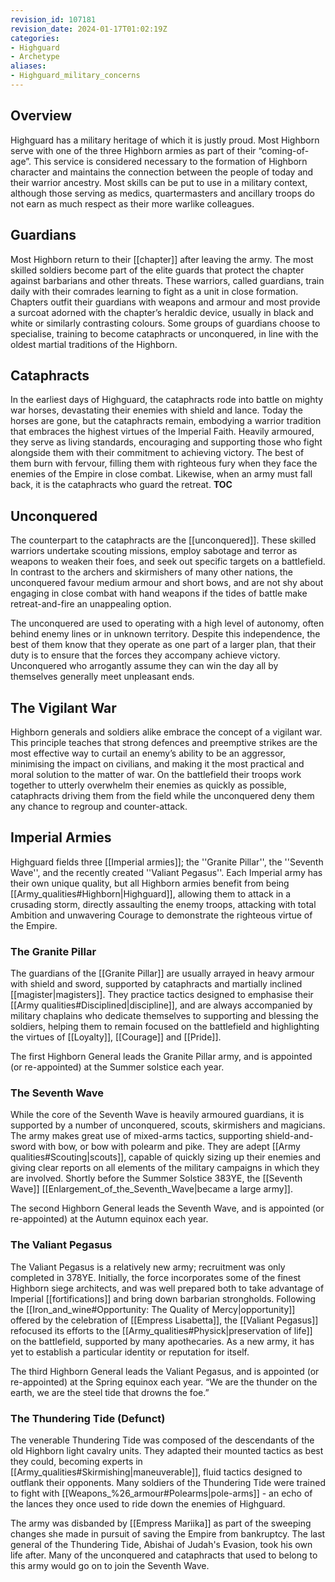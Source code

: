 ```yaml
---
revision_id: 107181
revision_date: 2024-01-17T01:02:19Z
categories:
- Highguard
- Archetype
aliases:
- Highguard_military_concerns
---
```



## Overview
Highguard has a military heritage of which it is justly proud. Most Highborn serve with one of the three Highborn armies as part of their “coming-of-age”. This service is considered necessary to the formation of Highborn character and maintains the connection between the people of today and their warrior ancestry. Most skills can be put to use in a military context, although those serving as medics, quartermasters and ancillary troops do not earn as much respect as their more warlike colleagues.
## Guardians
Most Highborn return to their [[chapter]] after leaving the army. The most skilled soldiers become part of the elite guards that protect the chapter against barbarians and other threats. These warriors, called guardians, train daily with their comrades learning to fight as a unit in close formation. Chapters outfit their guardians with weapons and armour and most provide a surcoat adorned with the chapter’s heraldic device, usually in black and white or similarly contrasting colours. Some groups of guardians choose to specialise, training to become cataphracts or unconquered, in line with the oldest martial traditions of the Highborn.
## Cataphracts
In the earliest days of Highguard, the cataphracts rode into battle on mighty war horses, devastating their enemies with shield and lance. Today the horses are gone, but the cataphracts remain, embodying a warrior tradition that embraces the highest virtues of the Imperial Faith. Heavily armoured, they serve as living standards, encouraging and supporting those who fight alongside them with their commitment to achieving victory. The best of them burn with fervour, filling them with righteous fury when they face the enemies of the Empire in close combat. Likewise, when an army must fall back, it is the cataphracts who guard the retreat.
__TOC__
## Unconquered
The counterpart to the cataphracts are the [[unconquered]]. These skilled warriors undertake scouting missions, employ sabotage and terror as weapons to weaken their foes, and seek out specific targets on a battlefield. In contrast to the archers and skirmishers of many other nations, the unconquered favour medium armour and short bows, and are not shy about engaging in close combat with hand weapons if the tides of battle make retreat-and-fire an unappealing option.

The unconquered are used to operating with a high level of autonomy, often behind enemy lines or in unknown territory. Despite this independence, the best of them know that they operate as one part of a larger plan, that their duty is to ensure that the forces they accompany achieve victory. Unconquered who arrogantly assume they can win the day all by themselves generally meet unpleasant ends.
## The Vigilant War
Highborn generals and soldiers alike embrace the concept of a vigilant war. This principle teaches that strong defences and preemptive strikes are the most effective way to curtail an enemy’s ability to be an aggressor, minimising the impact on civilians, and making it the most practical and moral solution to the matter of war. On the battlefield their troops work together to utterly overwhelm their enemies as quickly as possible, cataphracts driving them from the field while the unconquered deny them any chance to regroup and counter-attack.

## Imperial Armies
Highguard fields three [[Imperial armies]]; the ''Granite Pillar'', the ''Seventh Wave'', and the recently created ''Valiant Pegasus''. Each Imperial army has their own unique quality, but all Highborn armies benefit from being [[Army_qualities#Highborn|Highguard]], allowing them to attack in a crusading storm, directly assaulting the enemy troops, attacking with total Ambition and unwavering Courage to demonstrate the righteous virtue of the Empire.

### The Granite Pillar
The guardians of the [[Granite Pillar]] are usually arrayed in heavy armour with shield and sword, supported by cataphracts and martially inclined [[magister|magisters]]. They practice tactics designed to emphasise their [[Army qualities#Disciplined|discipline]], and are always accompanied by military chaplains who dedicate themselves to supporting and blessing the soldiers, helping them to remain focused on the battlefield and highlighting the virtues of [[Loyalty]], [[Courage]] and [[Pride]]. 

The first Highborn General leads the Granite Pillar army, and is appointed (or re-appointed) at the Summer solstice each year.

### The Seventh Wave
While the core of the Seventh Wave is heavily armoured guardians, it is supported by a number of unconquered, scouts, skirmishers and magicians. The army makes great use of mixed-arms tactics, supporting shield-and-sword with bow, or bow with polearm and pike. They are adept [[Army qualities#Scouting|scouts]], capable of quickly sizing up their enemies and giving clear reports on all elements of the military campaigns in which they are involved. Shortly before the Summer Solstice 383YE, the [[Seventh Wave]] [[Enlargement_of_the_Seventh_Wave|became a large army]].

The second Highborn General leads the Seventh Wave, and is appointed (or re-appointed) at the Autumn equinox each year.


### The Valiant Pegasus
The Valiant Pegasus is a relatively new army; recruitment was only completed in 378YE. Initially, the force incorporates some of the finest Highborn siege architects, and was well prepared both to take advantage of Imperial [[fortifications]] and bring down barbarian strongholds. Following the [[Iron_and_wine#Opportunity: The Quality of Mercy|opportunity]] offered by the celebration of [[Empress Lisabetta]], the [[Valiant Pegasus]] refocused its efforts to the [[Army_qualities#Physick|preservation of life]] on the battlefield, supported by many apothecaries. As a new army, it has yet to establish a particular identity or reputation for itself.

The third Highborn General leads the Valiant Pegasus, and is appointed (or re-appointed) at the Spring equinox each year.
“We are the thunder on the earth, we are the steel tide that drowns the foe.”
### The Thundering Tide (Defunct)
The venerable Thundering Tide was composed of the descendants of the old Highborn light cavalry units. They adapted their mounted tactics as best they could, becoming experts in [[Army_qualities#Skirmishing|maneuverable]], fluid tactics designed to outflank their opponents. Many soldiers of the Thundering Tide were trained to fight with [[Weapons_%26_armour#Polearms|pole-arms]] - an echo of the lances they once used to ride down the enemies of Highguard.

The army was disbanded by [[Empress Mariika]] as part of the sweeping changes she made in pursuit of saving the Empire from bankruptcy. The last general of the Thundering Tide, Abishai of Judah's Evasion, took his own life after. Many of the unconquered and cataphracts that used to belong to this army would go on to join the Seventh Wave.




